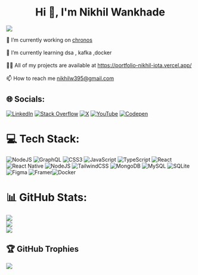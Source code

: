 <h1 align="center">Hi 👋, I'm Nikhil Wankhade</h1>

[![](https://visitcount.itsvg.in/api?id=nikhil-dev-395&icon=6&color=5)](https://visitcount.itsvg.in)

🔭 I’m currently working on <a href="https://chronos-royal.netlify.app/">chronos</a><br><br>🌱 I’m currently learning dsa , kafka ,docker<br><br>👨‍💻 All of my projects are available at https://portfolio-nikhil-iota.vercel.app/<br><br>📫 How to reach me <a href="nikhilw395@gmail.com">nikhilw395@gmail.com</a>

## 🌐 Socials:
[![LinkedIn](https://img.shields.io/badge/LinkedIn-%230077B5.svg?logo=linkedin&logoColor=white)](https://www.linkedin.com/in/nikhil-wankhade-3494b3234) [![Stack Overflow](https://img.shields.io/badge/-Stackoverflow-FE7A16?logo=stack-overflow&logoColor=white)](https://stackoverflow.com/users/users/18123120/nikhil) [![X](https://img.shields.io/badge/X-black.svg?logo=X&logoColor=white)](https://x.com/NikhilW37515390) [![YouTube](https://img.shields.io/badge/YouTube-%23FF0000.svg?logo=YouTube&logoColor=white)](https://youtube.com/@@NikhilWankhade-l9z) [![Codepen](https://img.shields.io/badge/Codepen-000000?style=for-the-badge&logo=codepen&logoColor=white)](https://codepen.io/Nike18) 

# 💻 Tech Stack:
![NodeJS](https://img.shields.io/badge/node.js-6DA55F?style=for-the-badge&logo=node.js&logoColor=white)  ![GraphQL](https://img.shields.io/badge/-GraphQL-E10098?style=for-the-badge&logo=graphql&logoColor=white) ![CSS3](https://img.shields.io/badge/css3-%231572B6.svg?style=for-the-badge&logo=css3&logoColor=white) ![JavaScript](https://img.shields.io/badge/javascript-%23323330.svg?style=for-the-badge&logo=javascript&logoColor=%23F7DF1E)  ![TypeScript](https://img.shields.io/badge/typescript-%23007ACC.svg?style=for-the-badge&logo=typescript&logoColor=white)  ![React](https://img.shields.io/badge/react-%2320232a.svg?style=for-the-badge&logo=react&logoColor=%2361DAFB) ![React Native](https://img.shields.io/badge/react_native-%2320232a.svg?style=for-the-badge&logo=react&logoColor=%2361DAFB) ![NodeJS](https://img.shields.io/badge/node.js-6DA55F?style=for-the-badge&logo=node.js&logoColor=white)  ![TailwindCSS](https://img.shields.io/badge/tailwindcss-%2338B2AC.svg?style=for-the-badge&logo=tailwind-css&logoColor=white) ![MongoDB](https://img.shields.io/badge/MongoDB-%234ea94b.svg?style=for-the-badge&logo=mongodb&logoColor=white) ![MySQL](https://img.shields.io/badge/mysql-4479A1.svg?style=for-the-badge&logo=mysql&logoColor=white) ![SQLite](https://img.shields.io/badge/sqlite-%2307405e.svg?style=for-the-badge&logo=sqlite&logoColor=white)  ![Figma](https://img.shields.io/badge/figma-%23F24E1E.svg?style=for-the-badge&logo=figma&logoColor=white) ![Framer](https://img.shields.io/badge/Framer-black?style=for-the-badge&logo=framer&logoColor=blue)![Docker](https://img.shields.io/badge/docker-%230db7ed.svg?style=for-the-badge&logo=docker&logoColor=white) 
# 📊 GitHub Stats:
![](https://github-readme-stats.vercel.app/api?username=nikhil-dev-395&theme=dark&hide_border=false&include_all_commits=true&count_private=true)<br/>
![](https://github-readme-streak-stats.herokuapp.com/?user=nikhil-dev-395&theme=dark&hide_border=false)<br/>
![](https://github-readme-stats.vercel.app/api/top-langs/?username=nikhil-dev-395&theme=dark&hide_border=false&include_all_commits=true&count_private=true&layout=compact)

## 🏆 GitHub Trophies
![](https://github-profile-trophy.vercel.app/?username=nikhil-dev-395&theme=radical&no-frame=false&no-bg=false&margin-w=4)





<!-- Proudly created with GPRM ( https://gprm.itsvg.in ) -->
